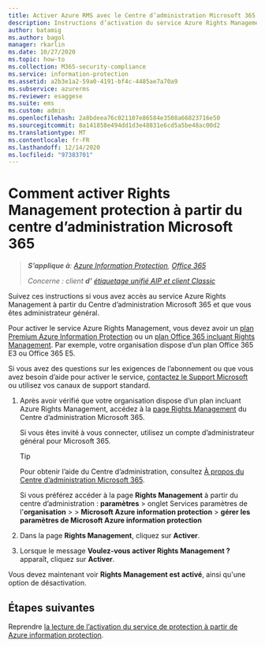 ```yaml
---
title: Activer Azure RMS avec le Centre d’administration Microsoft 365 - AIP
description: Instructions d’activation du service Azure Rights Management lorsque vous utilisez le centre d’administration Microsoft 365.
author: batamig
ms.author: bagol
manager: rkarlin
ms.date: 10/27/2020
ms.topic: how-to
ms.collection: M365-security-compliance
ms.service: information-protection
ms.assetid: a2b3e1a2-59a0-4191-bf4c-4485ae7a70a9
ms.subservice: azurerms
ms.reviewer: esaggese
ms.suite: ems
ms.custom: admin
ms.openlocfilehash: 2a8bdeea76c021107e86584e3508a66823716e50
ms.sourcegitcommit: 8a141858e494dd1d3e48831e6cd5a5be48ac00d2
ms.translationtype: MT
ms.contentlocale: fr-FR
ms.lasthandoff: 12/14/2020
ms.locfileid: "97383701"
---
```

# <a name="how-to-activate-rights-management-protection-from-the-microsoft-365-admin-center"></a>Comment activer Rights Management protection à partir du centre d’administration Microsoft 365

>***S’applique à**: [Azure Information Protection](https://azure.microsoft.com/pricing/details/information-protection), [Office 365](https://download.microsoft.com/download/E/C/F/ECF42E71-4EC0-48FF-AA00-577AC14D5B5C/Azure_Information_Protection_licensing_datasheet_EN-US.pdf)*
>
>*Concerne : client **d'** [étiquetage unifié AIP et client Classic](faqs.md#whats-the-difference-between-the-azure-information-protection-classic-and-unified-labeling-clients)*

Suivez ces instructions si vous avez accès au service Azure Rights Management à partir du Centre d’administration Microsoft 365 et que vous êtes administrateur général. 

Pour activer le service Azure Rights Management, vous devez avoir un [plan Premium Azure Information Protection](https://www.microsoft.com/cloud-platform/azure-information-protection-pricing) ou un [plan Office 365 incluant Rights Management](https://download.microsoft.com/download/E/C/F/ECF42E71-4EC0-48FF-AA00-577AC14D5B5C/Azure_Information_Protection_licensing_datasheet_EN-US.pdf). Par exemple, votre organisation dispose d’un plan Office 365 E3 ou Office 365 E5. 

Si vous avez des questions sur les exigences de l’abonnement ou que vous avez besoin d’aide pour activer le service, [contactez le Support Microsoft](information-support.md#to-contact-microsoft-support) ou utilisez vos canaux de support standard.

1. Après avoir vérifié que votre organisation dispose d’un plan incluant Azure Rights Management, accédez à la [page Rights Management](https://account.activedirectory.windowsazure.com/RmsOnline/Manage.aspx) du Centre d’administration Microsoft 365.
    
    Si vous êtes invité à vous connecter, utilisez un compte d’administrateur général pour Microsoft 365.
    
    > [!TIP]
    > Pour obtenir l’aide du Centre d’administration, consultez [À propos du Centre d’administration Microsoft 365](/office365/admin/admin-overview/about-the-admin-center).
    
    Si vous préférez accéder à la page **Rights Management** à partir du centre d’administration : **paramètres**  >  onglet Services paramètres de l'**organisation**  >   > **Microsoft Azure information protection**  >  **gérer les paramètres de Microsoft Azure information protection**

2. Dans la page **Rights Management**, cliquez sur **Activer**.

3. Lorsque le message **Voulez-vous activer Rights Management ?** apparaît, cliquez sur **Activer**.

Vous devez maintenant voir **Rights Management est activé**, ainsi qu'une option de désactivation.

## <a name="next-steps"></a>Étapes suivantes
Reprendre [la lecture de l’activation du service de protection à partir de Azure information protection](activate-service.md#configuring-onboarding-controls-for-a-phased-deployment).

